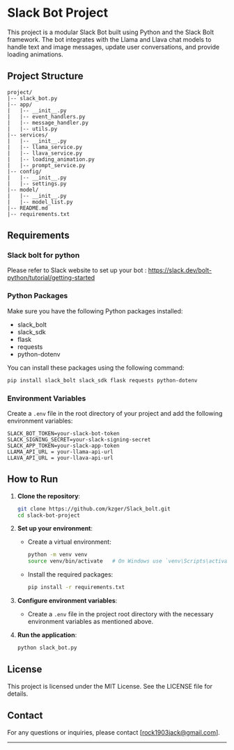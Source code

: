 # Slack Bot Project

This project is a modular Slack Bot built using Python and the Slack Bolt framework. The bot integrates with the Llama and Llava chat models to handle text and image messages, update user conversations, and provide loading animations.

## Project Structure

```
project/
|-- slack_bot.py
|-- app/
|   |-- __init__.py
|   |-- event_handlers.py
|   |-- message_handler.py
|   |-- utils.py
|-- services/
|   |-- __init__.py
|   |-- llama_service.py
|   |-- llava_service.py
|   |-- loading_animation.py
|   |-- prompt_service.py
|-- config/
|   |-- __init__.py
|   |-- settings.py
|-- model/
|   |-- __init__.py
|   |-- model_list.py
|-- README.md
|-- requirements.txt
```

## Requirements
### Slack bolt for python
Please refer to Slack website to set up your bot : https://slack.dev/bolt-python/tutorial/getting-started

### Python Packages

Make sure you have the following Python packages installed:

- slack_bolt
- slack_sdk
- flask
- requests
- python-dotenv

You can install these packages using the following command:

```bash
pip install slack_bolt slack_sdk flask requests python-dotenv 
```

### Environment Variables

Create a `.env` file in the root directory of your project and add the following environment variables:

```
SLACK_BOT_TOKEN=your-slack-bot-token
SLACK_SIGNING_SECRET=your-slack-signing-secret
SLACK_APP_TOKEN=your-slack-app-token 
LLAMA_API_URL = your-llama-api-url
LLAVA_API_URL = your-llava-api-url
```

## How to Run

1. **Clone the repository**:
    ```bash
    git clone https://github.com/kzger/Slack_bolt.git
    cd slack-bot-project
    ```

2. **Set up your environment**:
    - Create a virtual environment:
      ```bash
      python -m venv venv
      source venv/bin/activate   # On Windows use `venv\Scripts\activate`
      ```
    - Install the required packages:
      ```bash
      pip install -r requirements.txt
      ```

3. **Configure environment variables**:
    - Create a `.env` file in the project root directory with the necessary environment variables as mentioned above.

4. **Run the application**:
    ```bash
    python slack_bot.py
    ```


## License

This project is licensed under the MIT License. See the LICENSE file for details.

## Contact

For any questions or inquiries, please contact [rock1903jack@gmail.com].

---
